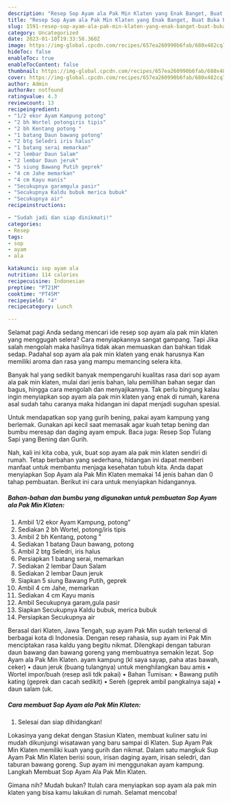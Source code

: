 ```yaml
---
description: "Resep Sop Ayam ala Pak Min Klaten yang Enak Banget, Buat Buka Puasa Bisa Manjain Lidah"
title: "Resep Sop Ayam ala Pak Min Klaten yang Enak Banget, Buat Buka Puasa Bisa Manjain Lidah"
slug: 1591-resep-sop-ayam-ala-pak-min-klaten-yang-enak-banget-buat-buka-puasa-bisa-manjain-lidah
category: Uncategorized
date: 2023-01-10T19:33:58.360Z
image: https://img-global.cpcdn.com/recipes/657ea260990b6fab/680x482cq70/sop-ayam-ala-pak-min-klaten-foto-resep-utama.jpg
hideToc: false
enableToc: true
enableTocContent: false
thumbnail: https://img-global.cpcdn.com/recipes/657ea260990b6fab/680x482cq70/sop-ayam-ala-pak-min-klaten-foto-resep-utama.jpg
cover: https://img-global.cpcdn.com/recipes/657ea260990b6fab/680x482cq70/sop-ayam-ala-pak-min-klaten-foto-resep-utama.jpg
author: Admin
authorAv: notfound
ratingvalue: 4.3
reviewcount: 13
recipeingredient:
- "1/2 ekor Ayam Kampung potong"
- "2 bh Wortel potongiris tipis"
- "2 bh Kentang potong "
- "1 batang Daun bawang potong"
- "2 btg Seledri iris halus"
- "1 batang serai memarkan"
- "2 lembar Daun Salam"
- "2 lembar Daun jeruk"
- "5 siung Bawang Putih geprek"
- "4 cm Jahe memarkan"
- "4 cm Kayu manis"
- "Secukupnya garamgula pasir"
- "Secukupnya Kaldu bubuk merica bubuk"
- "Secukupnya air"
recipeinstructions:

- "Sudah jadi dan siap dinikmati!"
categories:
- Resep
tags:
- sop
- ayam
- ala

katakunci: sop ayam ala 
nutrition: 114 calories
recipecuisine: Indonesian
preptime: "PT21M"
cooktime: "PT45M"
recipeyield: "4"
recipecategory: Lunch

---
```



Selamat pagi Anda sedang mencari ide resep sop ayam ala pak min klaten yang menggugah selera? Cara menyiapkannya sangat gampang. Tapi Jika salah mengolah maka hasilnya tidak akan memuaskan dan bahkan tidak sedap. Padahal sop ayam ala pak min klaten yang enak harusnya Kan memiliki aroma dan rasa yang mampu memancing selera kita.


Banyak hal yang sedikit banyak mempengaruhi kualitas rasa dari sop ayam ala pak min klaten, mulai dari jenis bahan, lalu pemilihan bahan segar dan bagus, hingga cara mengolah dan menyajikannya. Tak perlu bingung kalau ingin menyiapkan sop ayam ala pak min klaten yang enak di rumah, karena asal sudah tahu caranya maka hidangan ini dapat menjadi suguhan spesial.

Untuk mendapatkan sop yang gurih bening, pakai ayam kampung yang berlemak. Gunakan api kecil saat memasak agar kuah tetap bening dan bumbu meresap dan daging ayam empuk. Baca juga: Resep Sop Tulang Sapi yang Bening dan Gurih.


Nah, kali ini kita coba, yuk, buat sop ayam ala pak min klaten sendiri di rumah. Tetap berbahan yang sederhana, hidangan ini dapat memberi manfaat untuk membantu menjaga kesehatan tubuh kita. Anda dapat menyiapkan Sop Ayam ala Pak Min Klaten memakai 14 jenis bahan dan 0 tahap pembuatan. Berikut ini cara untuk menyiapkan hidangannya.

<!--inarticleads1-->

##### Bahan-bahan dan bumbu yang digunakan untuk pembuatan Sop Ayam ala Pak Min Klaten:

1. Ambil 1/2 ekor Ayam Kampung, potong&#34;
1. Sediakan 2 bh Wortel, potong/iris tipis
1. Ambil 2 bh Kentang, potong &#34;
1. Sediakan 1 batang Daun bawang, potong
1. Ambil 2 btg Seledri, iris halus
1. Persiapkan 1 batang serai, memarkan
1. Sediakan 2 lembar Daun Salam
1. Sediakan 2 lembar Daun jeruk
1. Siapkan 5 siung Bawang Putih, geprek
1. Ambil 4 cm Jahe, memarkan
1. Sediakan 4 cm Kayu manis
1. Ambil Secukupnya garam,gula pasir
1. Siapkan Secukupnya Kaldu bubuk, merica bubuk
1. Persiapkan Secukupnya air


Berasal dari Klaten, Jawa Tengah, sup ayam Pak Min sudah terkenal di berbagai kota di Indonesia. Dengan resep rahasia, sup ayam ini Pak Min menciptakan rasa kaldu yang begitu nikmat. Dilengkapi dengan taburan daun bawang dan bawang goreng yang membuatnya semakin lezat. Sop Ayam ala Pak Min Klaten. ayam kampung (kl saya sayap, paha atas bawah, ceker) • daun jeruk (buang tulangnya) untuk menghilangkan bau amis • Wortel impor/buah (resep asli tdk pakai) • Bahan Tumisan: • Bawang putih kating (geprek dan cacah sedikit) • Sereh (geprek ambil pangkalnya saja) • daun salam (uk. 

<!--inarticleads2-->

##### Cara membuat Sop Ayam ala Pak Min Klaten:


1. Selesai dan siap dihidangkan!

Lokasinya yang dekat dengan Stasiun Klaten, membuat kuliner satu ini mudah dikunjungi wisatawan yang baru sampai di Klaten. Sup Ayam Pak Min Klaten memiliki kuah yang gurih dan nikmat. Dalam satu mangkuk Sup Ayam Pak Min Klaten berisi soun, irisan daging ayam, irisan seledri, dan taburan bawang goreng. Sup ayam ini menggunakan ayam kampung. Langkah Membuat Sop Ayam Ala Pak Min Klaten. 

Gimana nih? Mudah bukan? Itulah cara menyiapkan sop ayam ala pak min klaten yang bisa kamu lakukan di rumah. Selamat mencoba!
